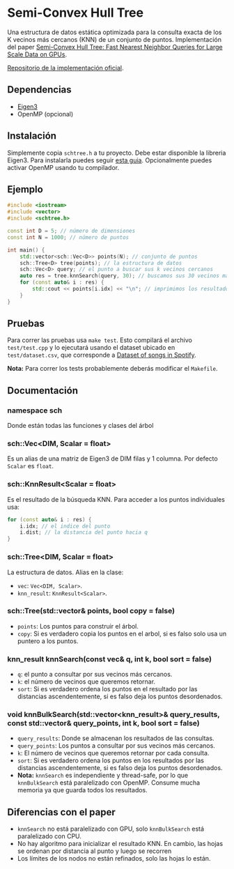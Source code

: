 # Semi-Convex Hull Tree

Una estructura de datos estática optimizada para la consulta exacta de los K vecinos más cercanos (KNN) de un conjunto de puntos.
Implementación del paper [Semi-Convex Hull Tree: Fast Nearest Neighbor Queries for Large Scale Data on GPUs](https://ieeexplore.ieee.org/document/8594919).

[Repositorio de la implementación oficial](https://github.com/XFastDataLab/Semi-convex_Hull_Tree).

## Dependencias

- [Eigen3](https://eigen.tuxfamily.org)
- OpenMP (opcional)

## Instalación

Simplemente copia `schtree.h` a tu proyecto. Debe estar disponible la
libreria Eigen3. Para instalarla puedes seguir [esta guia](https://eigen.tuxfamily.org/dox/GettingStarted.html).
Opcionalmente puedes activar OpenMP usando tu compilador.

## Ejemplo

~~~cpp
#include <iostream>
#include <vector>
#include <schtree.h>

const int D = 5; // número de dimensiones
const int N = 1000; // número de puntos

int main() {
    std::vector<sch::Vec<D>> points(N); // conjunto de puntos
    sch::Tree<D> tree(points); // la estructura de datos
    sch::Vec<D> query; // el punto a buscar sus k vecinos cercanos
    auto res = tree.knnSearch(query, 30); // buscamos sus 30 vecinos más cercanos
    for (const auto& i : res) {
        std::cout << points[i.idx] << "\n"; // imprimimos los resultados
    }
}
~~~

## Pruebas

Para correr las pruebas usa `make test`. Esto compilará el archivo `test/test.cpp`
y lo ejecutará usando el dataset ubicado en `test/dataset.csv`, que corresponde
a [Dataset of songs in Spotify](https://www.kaggle.com/datasets/mrmorj/dataset-of-songs-in-spotify).

**Nota:** Para correr los tests probablemente deberás modificar el `Makefile`.

## Documentación

### namespace sch

Donde están todas las funciones y clases del árbol

### sch::Vec<DIM, Scalar = float>

Es un alias de una matriz de Eigen3 de DIM filas y 1 columna. Por defecto `Scalar` es `float`.

### sch::KnnResult<Scalar = float>

Es el resultado de la búsqueda KNN. Para acceder a los puntos individuales usa:

~~~cpp
for (const auto& i : res) {
    i.idx; // el indice del punto
    i.dist; // la distancia del punto hacia q
}
~~~

### sch::Tree<DIM, Scalar = float>

La estructura de datos. Alias en la clase:

-   `vec`: `Vec<DIM, Scalar>`.
-   `knn_result`: `KnnResult<Scalar>`.

### sch::Tree(std::vector<vec>& points, bool copy = false)

-   `points`: Los puntos para construir el árbol.
-   `copy`: Si es verdadero copia los puntos en el arbol, si es falso solo usa un puntero a los puntos.

### knn_result knnSearch(const vec& q, int k, bool sort = false)

-   `q`: el punto a consultar por sus vecinos más cercanos.
-   `k`: el número de vecinos que queremos retornar.
-   `sort`: Si es verdadero ordena los puntos en el resultado por las distancias ascendentemente, 
    si es falso deja los puntos desordenados.

### void knnBulkSearch(std::vector<knn_result>& query_results, const std::vector<vec>& query_points, int k, bool sort = false)

-   `query_results`: Donde se almacenan los resultados de las consultas.
-   `query_points`: Los puntos a consultar por sus vecinos más cercanos.
-   `k`: El número de vecinos que queremos retornar por cada consulta.
-   `sort`: Si es verdadero ordena los puntos en los resultados por las distancias ascendentemente, 
    si es falso deja los puntos desordenados.
-   **Nota:** `knnSearch` es independiente y thread-safe, por lo que `knnBulkSearch`
    está paralelizado con OpenMP. Consume mucha memoria ya que guarda
    todos los resultados.

## Diferencias con el paper

-   `knnSearch` no está paralelizado con GPU, solo `knnBulkSearch` está paralelizado con CPU.
-   No hay algoritmo para inicializar el resultado KNN. En cambio, las hojas se ordenan por distancia al punto y luego se recorren
-   Los límites de los nodos no están refinados, solo las hojas lo están.

